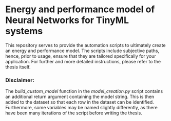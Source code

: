 # Energy and performance model of Neural Networks for TinyML systems

This repository serves to provide the automation scripts to ultimately create an energy and performance model.
The scripts include subjective paths, hence, prior to usage, ensure that they are tailored specifically for your application.
For further and more detailed instructions, please refer to the thesis itself.

### Disclaimer:
The *build_custom_model* function in the *model_creation.py* script contains an additional return argument containing the model string. This is then added to the dataset so that each row in the dataset can be identified.
Furthermore, some variables may be named slightly differently, as there have been many iterations of the script before writing the thesis.
